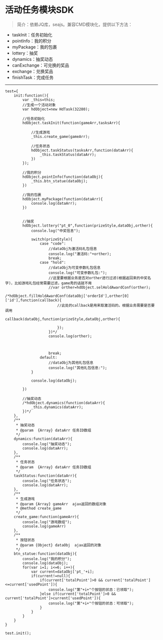 活动任务模块SDK
=========

> 简介：依赖JQ库，seajs。兼容CMD模块化，提供以下方法：

- taskInit：任务初始化
- pointInfo：我的积分
- myPackage：我的包裹
- lottery：抽奖
- dynamics：抽奖动态
- canExchange：可兑换的奖品
- exchange：兑换奖品
- finishTask：完成任务




----------

    test={
		init:function(){
			var _this=this;
			//生成一个活动对象
			var hdObject=new HdTask(32280);

			//任务初始化
			hdObject.taskInit(function(gameArr,tasksArr){

				//生成游戏
				_this.create_game(gameArr);

				//任务状态
				hdObject.taskStatus(tasksArr,function(dataArr){
					_this.taskStatus(dataArr);
				})	
			});

			//我的积分
			hdObject.pointInfo(function(dataObj){
				_this.btn_statue(dataObj);
			})

			//我的包裹
			hdObject.myPackage(function(dataArr){
				console.log(dataArr);
			})


			//抽奖
			hdObject.lottery("pt_0",function(prizeStyle,dataObj,orther){
				console.log("中奖信息");
				
				switch(prizeStyle){
	                case "code":
	                    //dataObj为激活码礼包信息
	                    console.log("激活码:"+orther);        
	                    break;
	                case "hold":
	                    //dataObj为可变参数礼包信息
	                    console.log("可变参数礼包:");                  
	                    //这里要根据业务是否对orther进行过滤(根据返回来的中奖名字)，比如游戏礼包经常需要过滤，game秀的话就不用
	                    //var orther=hdObject.selHoldAwardConf(orther);
	                    /*hdObject.fillHoldAwardConf(dataObj['orderId'],orther[0]['id'],function(callback){
	                    	//此处的callback是用来取激活码的。根据业务需要是否要调用
	                    	callback(dataObj,function(prizeStyle,dataObj,orther){

	                    	});
	                    })*/
	                    console.log(orther);



	                    break;
	                default:
	                    //dataObj为其他礼包信息
	                    console.log("其他礼包信息:");                    
	            }

				console.log(dataObj); 
	            
			})

			//抽奖动态
			/*hdObject.dynamics(function(dataArr){
				_this.dynamics(dataArr);
			})*/
		},
		/**
		 * 抽奖动态
		 * @param  {Array} dataArr 任务ID数组
		 */
		dynamics:function(dataArr){
			console.log("抽奖动态");
			console.log(dataArr);
		},
		/**
		 * 任务状态
		 * @param  {Array} dataArr 任务ID数组
		 */
		taskStatus:function(dataArr){
			console.log("任务状态");
			console.log(dataArr);
		},
		/**
         * 生成游戏
         * @param {Array} gameArr  ajax返回的数组对象
         * @method create_game
         */
        create_game:function(gameArr){
        	console.log("游戏数组");
            console.log(gameArr)
        },
        /**
         * 按钮状态
         * @param {Object} dataObj  ajax返回的对象
         */
        btn_statue:function(dataObj){
        	console.log("我的积分");
        	console.log(dataObj);
        	for(var i=1; i<=6; i++){
                var current=dataObj['pt_'+i];
                if(current!=null){
                    if(current['totalPoint']>0 && current['totalPoint']<=current['usedPoint']){
                    	console.log("第"+i+"个按钮的状态：已领取");                        
                    }else if(current['totalPoint']>0 && current['totalPoint']>current['usedPoint']){
                    	console.log("第"+i+"个按钮的状态：可领取");
                    }
                }
            }
        }
	}

	test.init();
    
   